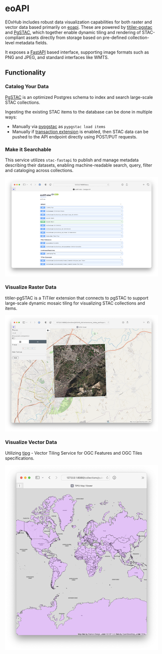 # eoAPI

EOxHub includes robust data visualization capabilities for both raster and vector data based primarily on [eoapi](https://eoapi.dev/). These are powered by [titiler-pgstac](https://github.com/stac-utils/titiler-pgstac) and [PgSTAC](https://github.com/stac-utils/pgstac), which together enable dynamic tiling and rendering of STAC-compliant assets directly from storage based on pre-defined collection-level metadata fields.

It exposes a [FastAPI](https://fastapi.tiangolo.com/) based interface, supporting image formats such as PNG and JPEG, and standard interfaces like WMTS.

## Functionality

### Catalog Your Data

[PgSTAC](https://github.com/stac-utils/pgstac) is an optimized Postgres schema to index and search large-scale STAC collections.

Ingesting the existing STAC items to the database can be done in multiple ways:

- Manually via [pypgstac](https://stac-utils.github.io/pgstac/pypgstac/) as `pypgstac load items`
- Manually if [transaction extension](https://github.com/stac-api-extensions/transaction?tab=readme-ov-file#methods) is enabled, then STAC data can be pushed to the API endpoint directly using POST/PUT requests.

### Make it Searchable

This service utilizes `stac-fastapi` to publish and manage metadata describing their datasets, enabling machine-readable search, query, filter and cataloging across collections.

![eoapi_stac](assets/eoapi_stac.png)


### Visualize Raster Data

titiler-pgSTAC is a TiTiler extension that connects to pgSTAC to support large-scale dynamic mosaic tiling for visualizing STAC collections and items.

![eoapi_dynamic_tiler](assets/eoapi_dynamic_tiler.png)

### Visualize Vector Data

Utilizing [tipg](https://github.com/developmentseed/tipg) - Vector Tiling Service  for OGC Features and OGC Tiles specifications.

![tipg](assets/tipg.png)



